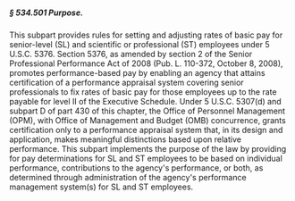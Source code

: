 ##### § 534.501 Purpose. #####

This subpart provides rules for setting and adjusting rates of basic pay for senior-level (SL) and scientific or professional (ST) employees under 5 U.S.C. 5376. Section 5376, as amended by section 2 of the Senior Professional Performance Act of 2008 (Pub. L. 110-372, October 8, 2008), promotes performance-based pay by enabling an agency that attains certification of a performance appraisal system covering senior professionals to fix rates of basic pay for those employees up to the rate payable for level II of the Executive Schedule. Under 5 U.S.C. 5307(d) and subpart D of part 430 of this chapter, the Office of Personnel Management (OPM), with Office of Management and Budget (OMB) concurrence, grants certification only to a performance appraisal system that, in its design and application, makes meaningful distinctions based upon relative performance. This subpart implements the purpose of the law by providing for pay determinations for SL and ST employees to be based on individual performance, contributions to the agency's performance, or both, as determined through administration of the agency's performance management system(s) for SL and ST employees.